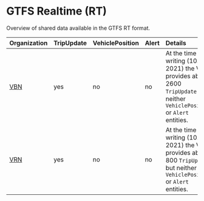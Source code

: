 # GTFS Realtime (RT)
Overview of shared data available in the GTFS RT format.

|Organization |TripUpdate |VehiclePosition |Alert |Details
|:--- |:--- |:--- |:--- |:---
|[VBN](https://www.vbn.de/) |yes |no |no |At the time of writing (10. Mai 2021) the VBN provides about 2600 `TripUpdate` but neither `VehiclePosition` or `Alert` entities.
|[VRN](https://www.vrn.de/) |yes |no |no |At the time of writing (10. Mai 2021) the VRN provides about 800 `TripUpdate` but neither `VehiclePosition` or `Alert` entities.
